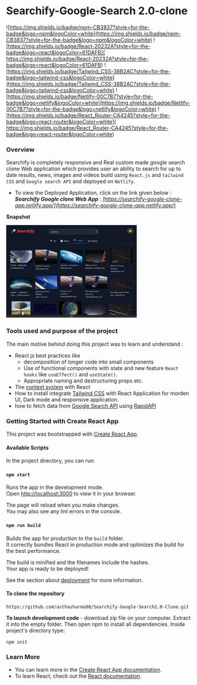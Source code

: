 # Searchify-Google-Search 2.0-clone


![https://img.shields.io/badge/npm-CB3837?style=for-the-badge&logo=npm&logoColor=white](https://img.shields.io/badge/npm-CB3837?style=for-the-badge&logo=npm&logoColor=white)
![https://img.shields.io/badge/React-20232A?style=for-the-badge&logo=react&logoColor=61DAFB](	https://img.shields.io/badge/React-20232A?style=for-the-badge&logo=react&logoColor=61DAFB)
![https://img.shields.io/badge/Tailwind_CSS-38B2AC?style=for-the-badge&logo=tailwind-css&logoColor=white](https://img.shields.io/badge/Tailwind_CSS-38B2AC?style=for-the-badge&logo=tailwind-css&logoColor=white)
![https://img.shields.io/badge/Netlify-00C7B7?style=for-the-badge&logo=netlify&logoColor=white](https://img.shields.io/badge/Netlify-00C7B7?style=for-the-badge&logo=netlify&logoColor=white)
![https://img.shields.io/badge/React_Router-CA4245?style=for-the-badge&logo=react-router&logoColor=white](	https://img.shields.io/badge/React_Router-CA4245?style=for-the-badge&logo=react-router&logoColor=white)


### Overview

Searchify is completely responsive and Real custom made google search clone Web application which provides user an ability to search for up to date results, news, images and videos build using `React.js` and `tailwind CSS` and `Google search API` and deployed on `Netlify`.

- To view the Deployed Application, click on the link given below : 
***Searchify Google clone Web App*** : *[https://searchify-google-clone-app.netlify.app/](https://searchify-google-clone-app.netlify.app/)*
  
**Snapshot**

<p align="left">
<img src="https://github.com/asthasharma98/Searchify-Google-Search2.0-Clone/blob/master/Readme%20resource/searchify_snap.PNG" width="70%" height="50%">
</p>

### Tools used and purpose of the project

The main motive behind doing this project was to learn and understand :  
- React js best practices like 
   - decomposition of longer code into small components  
   - Use of functional components with state and new feature `React hooks` like `useEffect()` and `useState()`.
   - Appropriate naming and destructuring props etc.
- The [context system](https://reactjs.org/docs/context.html) with React 
- How to install integrate [Tailwind CSS](https://tailwindcss.com/docs/installation) with React Application for morden UI, Dark mode and responsive application.
- how to fetch data from [Google Search API](https://rapidapi.com/apigeek/api/google-search3?utm_source=youtube.com%2FJavaScriptMastery&utm_medium=DevRel&utm_campaign=DevRel) using [RapidAPI](https://rapidapi.com/hub?utm_source=youtube.com%2FJavaScriptMastery&utm_medium=DevRel&utm_campaign=DevRel) 

### Getting Started with Create React App

This project was bootstrapped with [Create React App](https://github.com/facebook/create-react-app).

#### Available Scripts

In the project directory, you can run:

#### `npm start`

Runs the app in the development mode.\
Open [http://localhost:3000](http://localhost:3000) to view it in your browser.

The page will reload when you make changes.\
You may also see any lint errors in the console.

#### `npm run build`

Builds the app for production to the `build` folder.\
It correctly bundles React in production mode and optimizes the build for the best performance.

The build is minified and the filenames include the hashes.\
Your app is ready to be deployed!

See the section about [deployment](https://facebook.github.io/create-react-app/docs/deployment) for more information.

#### To clone the repository 
```
https://github.com/asthasharma98/Searchify-Google-Search2.0-Clone.git
``` 
**To launch development code** -  download zip file on your computer. Extract it into the empty folder. Then open npm to install all dependencies. Inside project's directory type:
```
npm init
```

### Learn More

- You can learn more in the [Create React App documentation](https://facebook.github.io/create-react-app/docs/getting-started).
- To learn React, check out the [React documentation](https://reactjs.org/).


